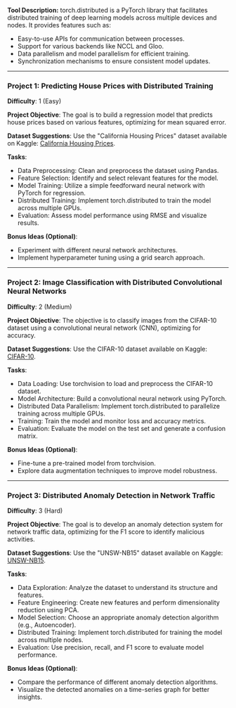 **Tool Description:**
torch.distributed is a PyTorch library that facilitates distributed training of deep learning models across multiple devices and nodes. It provides features such as:

- Easy-to-use APIs for communication between processes.
- Support for various backends like NCCL and Gloo.
- Data parallelism and model parallelism for efficient training.
- Synchronization mechanisms to ensure consistent model updates.

---

### Project 1: Predicting House Prices with Distributed Training
**Difficulty**: 1 (Easy)

**Project Objective**: The goal is to build a regression model that predicts house prices based on various features, optimizing for mean squared error.

**Dataset Suggestions**: Use the "California Housing Prices" dataset available on Kaggle: [California Housing Prices](https://www.kaggle.com/c/california-housing-prices).

**Tasks**:
- Data Preprocessing: Clean and preprocess the dataset using Pandas.
- Feature Selection: Identify and select relevant features for the model.
- Model Training: Utilize a simple feedforward neural network with PyTorch for regression.
- Distributed Training: Implement torch.distributed to train the model across multiple GPUs.
- Evaluation: Assess model performance using RMSE and visualize results.

**Bonus Ideas (Optional)**:
- Experiment with different neural network architectures.
- Implement hyperparameter tuning using a grid search approach.

---

### Project 2: Image Classification with Distributed Convolutional Neural Networks
**Difficulty**: 2 (Medium)

**Project Objective**: The objective is to classify images from the CIFAR-10 dataset using a convolutional neural network (CNN), optimizing for accuracy.

**Dataset Suggestions**: Use the CIFAR-10 dataset available on Kaggle: [CIFAR-10](https://www.kaggle.com/c/cifar-10).

**Tasks**:
- Data Loading: Use torchvision to load and preprocess the CIFAR-10 dataset.
- Model Architecture: Build a convolutional neural network using PyTorch.
- Distributed Data Parallelism: Implement torch.distributed to parallelize training across multiple GPUs.
- Training: Train the model and monitor loss and accuracy metrics.
- Evaluation: Evaluate the model on the test set and generate a confusion matrix.

**Bonus Ideas (Optional)**:
- Fine-tune a pre-trained model from torchvision.
- Explore data augmentation techniques to improve model robustness.

---

### Project 3: Distributed Anomaly Detection in Network Traffic
**Difficulty**: 3 (Hard)

**Project Objective**: The goal is to develop an anomaly detection system for network traffic data, optimizing for the F1 score to identify malicious activities.

**Dataset Suggestions**: Use the "UNSW-NB15" dataset available on Kaggle: [UNSW-NB15](https://www.kaggle.com/datasets/mohammadami/unsw-nb15).

**Tasks**:
- Data Exploration: Analyze the dataset to understand its structure and features.
- Feature Engineering: Create new features and perform dimensionality reduction using PCA.
- Model Selection: Choose an appropriate anomaly detection algorithm (e.g., Autoencoder).
- Distributed Training: Implement torch.distributed for training the model across multiple nodes.
- Evaluation: Use precision, recall, and F1 score to evaluate model performance.

**Bonus Ideas (Optional)**:
- Compare the performance of different anomaly detection algorithms.
- Visualize the detected anomalies on a time-series graph for better insights.

